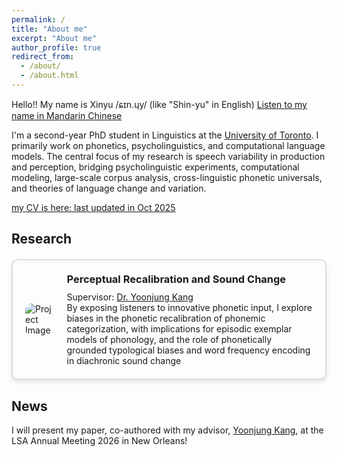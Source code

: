 ```yaml
---
permalink: /
title: "About me"
excerpt: "About me"
author_profile: true
redirect_from: 
  - /about/
  - /about.html
---
```


Hello!! My name is Xinyu /ɕɪn.ɥy/ (like "Shin-yu" in English) [Listen to my name in Mandarin Chinese](https://drive.google.com/file/d/1okVhTp6oE66znEiqjmFdc5tZdxcsDbKI/view?usp=drive_link) 

I'm a second-year PhD student in Linguistics at the [University of Toronto](https://www.linguistics.utoronto.ca). I primarily work on phonetics, psycholinguistics, and computational language models. The central focus of my research is speech variability in production and perception, bridging psycholinguistic experiments, computational modeling, large-scale corpus analysis, cross-linguistic phonetic universals, and theories of language change and variation.

[my CV is here: last updated in Oct 2025](https://drive.google.com/file/d/1z1RkBDDC2DP-26jBgrP9b3Qqkcnsoals/view?usp=drive_link)

<h2 id="active">
Research
</h2>

<style>
.project-box {
    border: 2px solid #ddd;
    border-radius: 10px;
    padding: 20px;
    margin: 20px 0;
    display: flex;
    align-items: center;
    box-shadow: 0px 4px 6px rgba(0, 0, 0, 0.1);
}

.project-box img {
    max-width: 300px; /* Adjust as needed */
    max-height: 300px; /* Adjust as needed */
    border-radius: 10px;
    margin-right: 20px;
}

.project-box .content {
    flex-grow: 1;
}

.project-box h3 {
    margin: 0 0 10px 0;
}

.project-box p {
    margin: 0;
}
</style>


<div class="project-box">
    <img src="https://Xinyu-Liao.github.io/images/perceptual learning_final.png" alt="Project Image">
    <div class="content">
        <h3> Perceptual Recalibration and Sound Change </h3>
        <p> Supervisor: <a href="https://www.yoonjungkang.com/" target="_blank">Dr. Yoonjung Kang</a> </p>
        <p> By exposing listeners to innovative phonetic input, I explore biases in the phonetic recalibration of phonemic categorization, with implications for episodic exemplar models of phonology, and the role of phonetically grounded typological biases and word frequency encoding in diachronic sound change </p>
    </div>
</div>

<h2 id="active">
News
</h2>
I will present my paper, co-authored with my advisor, <a href="https://www.yoonjungkang.com/" target="_blank">Yoonjung Kang</a>, at the LSA Annual Meeting 2026 in New Orleans!

